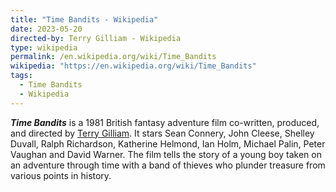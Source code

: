 ```yaml
---
title: "Time Bandits - Wikipedia"
date: 2023-05-20
directed-by: Terry Gilliam - Wikipedia
type: wikipedia
permalink: /en.wikipedia.org/wiki/Time_Bandits
wikipedia: "https://en.wikipedia.org/wiki/Time_Bandits"
tags:
  - Time Bandits
  - Wikipedia
---
```

***Time Bandits*** is a 1981 British fantasy adventure film co-written, produced, and directed by [Terry Gilliam](/en.wikipedia.org/wiki/Terry_Gilliam). It stars Sean Connery, John Cleese, Shelley Duvall, Ralph Richardson, Katherine Helmond, Ian Holm, Michael Palin, Peter Vaughan and David Warner. The film tells the story of a young boy taken on an adventure through time with a band of thieves who plunder treasure from various points in history.